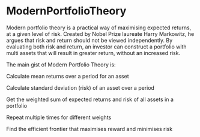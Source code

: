 # ModernPortfolioTheory
Modern portfolio theory is a practical way of maximising expected returns, at a given level of risk. Created by Nobel Prize laureate Harry Markowitz, he argues that risk and return should not be viewed independently. By evaluating both risk and return, an investor can construct a portfolio with multi assets that will result in greater return, without an increased risk.

The main gist of Modern Portfolio Theory is:

Calculate mean returns over a period for an asset

Calculate standard deviation (risk) of an asset over a period

Get the weighted sum of expected returns and risk of all assets in a portfolio

Repeat multiple times for different weights

Find the efficient frontier that maximises reward and minimises risk
